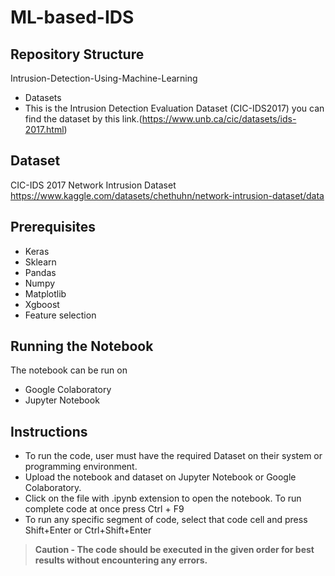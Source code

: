 # ML-based-IDS


## Repository Structure
Intrusion-Detection-Using-Machine-Learning
  - Datasets
  - This is the Intrusion Detection Evaluation Dataset (CIC-IDS2017) you can find the dataset by this link.(https://www.unb.ca/cic/datasets/ids-2017.html)
## Dataset
CIC-IDS 2017 Network Intrusion Dataset
https://www.kaggle.com/datasets/chethuhn/network-intrusion-dataset/data

## Prerequisites
 - Keras 
 - Sklearn 
 - Pandas 
 - Numpy
 - Matplotlib
 - Xgboost
 - Feature selection

## Running the Notebook
The notebook can be run on 
 - Google Colaboratory
 - Jupyter Notebook
 
## Instructions
 - To run the code, user must have the required Dataset on their system or programming environment.
 - Upload the notebook and dataset on Jupyter Notebook or Google
   Colaboratory.
 - Click on the file with .ipynb extension to open the notebook. To run
   complete code at once press Ctrl + F9
 - To run any specific segment of code, select that code cell and press
   Shift+Enter or Ctrl+Shift+Enter

>**Caution - The code should be executed in the given order for best results without encountering any errors.**

